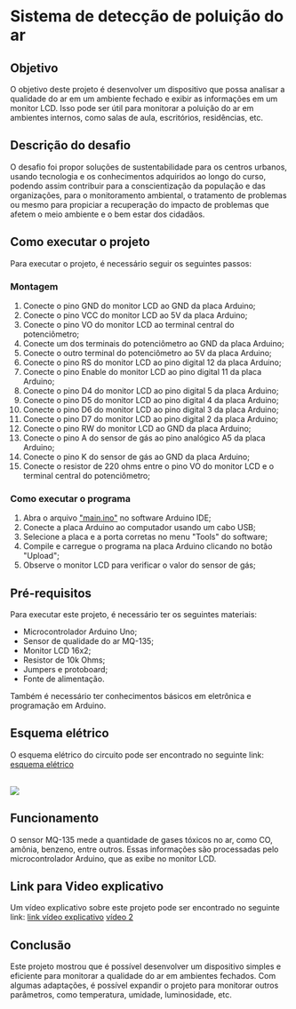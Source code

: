 # Sistema de detecção de poluição do ar

## Objetivo
O objetivo deste projeto é desenvolver um dispositivo que possa analisar a qualidade do ar em um ambiente fechado e exibir as informações em um monitor LCD. Isso pode ser útil para monitorar a poluição do ar em ambientes internos, como salas de aula, escritórios, residências, etc.

## Descrição do desafio
O desafio foi propor soluções de sustentabilidade para os centros urbanos, usando tecnologia e os conhecimentos adquiridos ao longo do curso, podendo assim contribuir para a conscientização da população e das organizações, para o monitoramento ambiental, o tratamento de problemas ou mesmo para propiciar a recuperação do impacto de problemas que afetem o meio ambiente e o bem estar dos cidadãos.

## Como executar o projeto
Para executar o projeto, é necessário seguir os seguintes passos:

### Montagem

1. Conecte o pino GND do monitor LCD ao GND da placa Arduino;
1. Conecte o pino VCC do monitor LCD ao 5V da placa Arduino;
2. Conecte o pino VO do monitor LCD ao terminal central do potenciômetro;
3. Conecte um dos terminais do potenciômetro ao GND da placa Arduino;
4. Conecte o outro terminal do potenciômetro ao 5V da placa Arduino;
5. Conecte o pino RS do monitor LCD ao pino digital 12 da placa Arduino;
6. Conecte o pino Enable do monitor LCD ao pino digital 11 da placa Arduino;
7. Conecte o pino D4 do monitor LCD ao pino digital 5 da placa Arduino;
8. Conecte o pino D5 do monitor LCD ao pino digital 4 da placa Arduino;
9. Conecte o pino D6 do monitor LCD ao pino digital 3 da placa Arduino;
10. Conecte o pino D7 do monitor LCD ao pino digital 2 da placa Arduino;
11. Conecte o pino RW do monitor LCD ao GND da placa Arduino;
12. Conecte o pino A do sensor de gás ao pino analógico A5 da placa Arduino;
13. Conecte o pino K do sensor de gás ao GND da placa Arduino;
14. Conecte o resistor de 220 ohms entre o pino VO do monitor LCD e o terminal central do potenciômetro;

### Como executar o programa

1. Abra o arquivo <a href="https://github.com/devCaiqueWS/Sprint01/main.ino">"main.ino"</a> no software Arduino IDE;
2. Conecte a placa Arduino ao computador usando um cabo USB;
3. Selecione a placa e a porta corretas no menu "Tools" do software;
4. Compile e carregue o programa na placa Arduino clicando no botão "Upload";
5. Observe o monitor LCD para verificar o valor do sensor de gás;

## Pré-requisitos
Para executar este projeto, é necessário ter os seguintes materiais:

- Microcontrolador Arduino Uno;
- Sensor de qualidade do ar MQ-135;
- Monitor LCD 16x2;
- Resistor de 10k Ohms;
- Jumpers e protoboard;
- Fonte de alimentação.

Também é necessário ter conhecimentos básicos em eletrônica e programação em Arduino.

## Esquema elétrico
O esquema elétrico do circuito pode ser encontrado no seguinte link:<a href="https://www.tinkercad.com/things/7Qot2fRLKQA"> esquema elétrico</a>

<br><img src="https://github.com/devCaiqueWS/Sprint01/blob/main/circuit_ino.PNG">

## Funcionamento
O sensor MQ-135 mede a quantidade de gases tóxicos no ar, como CO, amônia, benzeno, entre outros. Essas informações são processadas pelo microcontrolador Arduino, que as exibe no monitor LCD.

## Link para Video explicativo
Um vídeo explicativo sobre este projeto pode ser encontrado no seguinte link: <a href="https://www.youtube.com/watch?v=0RMNj6OlUhY"> link vídeo explicativo</a>
<a href="https://www.youtube.com/watch?v=0RMNj6OlUhY"> vídeo 2</a>

## Conclusão
Este projeto mostrou que é possível desenvolver um dispositivo simples e eficiente para monitorar a qualidade do ar em ambientes fechados. Com algumas adaptações, é possível expandir o projeto para monitorar outros parâmetros, como temperatura, umidade, luminosidade, etc.


